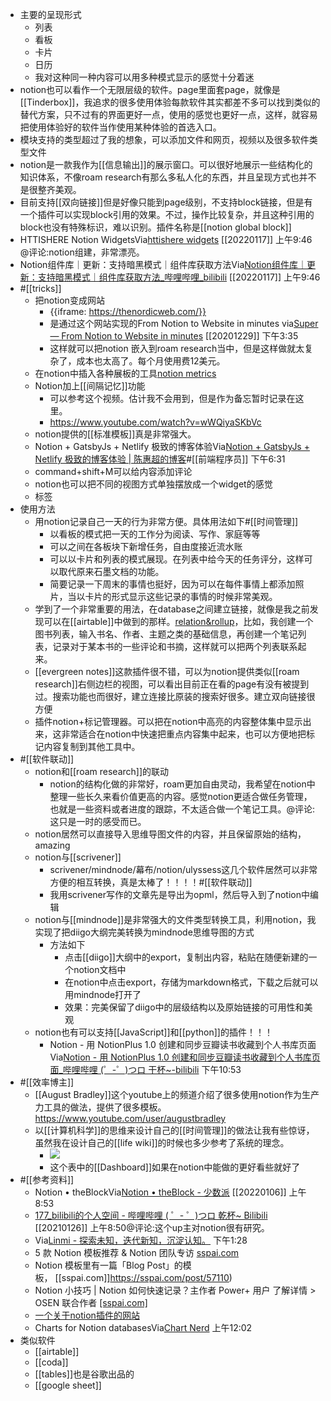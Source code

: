 - 主要的呈现形式
    - 列表
    - 看板
    - 卡片
    - 日历
    - 我对这种同一种内容可以用多种模式显示的感觉十分着迷
- notion也可以看作一个无限层级的软件。page里面套page，就像是[[Tinderbox]]，我追求的很多使用体验每款软件其实都差不多可以找到类似的替代方案，只不过有的界面更好一点，使用的感觉也更好一点，这样，就容易把使用体验好的软件当作使用某种体验的首选入口。
- 模块支持的类型超过了我的想象，可以添加文件和网页，视频以及很多软件类型文件
- notion是一款我作为[[信息输出]]的展示窗口。可以很好地展示一些结构化的知识体系，不像roam research有那么多私人化的东西，并且呈现方式也并不是很整齐美观。
- 目前支持[[双向链接]]但是好像只能到page级别，不支持block链接，但是有一个插件可以实现block引用的效果。不过，操作比较复杂，并且这种引用的block也没有特殊标识，难以识别。插件名称是[[notion global block]]
- HTTISHERE Notion WidgetsVia[httishere widgets](https://httishere.github.io/widgets-site/#/) [[20220117]] 上午9:46 @评论:notion组建，非常漂亮。
- Notion组件库｜更新：支持暗黑模式｜组件库获取方法Via[Notion组件库｜更新：支持暗黑模式｜组件库获取方法_哔哩哔哩_bilibili](https://www.bilibili.com/video/BV1fP4y1E7s6) [[20220117]] 上午9:46
- #[[tricks]]
    - 把notion变成网站
        - {{iframe: https://thenordicweb.com/}}
        - 是通过这个网站实现的From Notion to Website in minutes
via[Super — From Notion to Website in minutes](https://super.so/)
[[20201229]] 下午3:35
        - 这样就可以把notion 嵌入到roam research当中，但是这样做就太复杂了，成本也太高了。每个月使用费12美元。
    - 在notion中插入各种展板的工具[notion metrics](https://notionmetrics.com/)
    - Notion加上[[间隔记忆]]功能
        - 可以参考这个视频。估计我不会用到，但是作为备忘暂时记录在这里。
        - https://www.youtube.com/watch?v=wWQiyaSKbVc
    - notion提供的[[标准模板]]真是非常强大。
    - Notion + GatsbyJs + Netlify 极致的博客体验Via[Notion + GatsbyJs + Netlify 极致的博客体验 | 陈惠超的博客](https://chenhuichao.com/c32f80ee1ca84d45aaf63ee170e3c267)#[[前端程序员]] 下午6:31
    - command+shift+M可以给内容添加评论
    - notion也可以把不同的视图方式单独摆放成一个widget的感觉
    - 标签
- 使用方法
    - 用notion记录自己一天的行为非常方便。具体用法如下#[[时间管理]]
        - 以看板的模式把一天的工作分为阅读、写作、家庭等等
        - 可以之间在各板块下新增任务，自由度接近流水账
        - 可以以卡片和列表的模式展现。在列表中给今天的任务评分，这样可以取代原来石墨文档的功能。
        - 简要记录一下周末的事情也挺好，因为可以在每件事情上都添加照片，当以卡片的形式显示这些记录的事情的时候非常美观。
    - 学到了一个非常重要的用法，在database之间建立链接，就像是我之前发现可以在[[airtable]]中做到的那样。[relation&rollup](https://www.notion.so/Relations-rollups-fd56bfc6a3f0471a9f0cc3110ff19a79)，比如，我创建一个图书列表，输入书名、作者、主题之类的基础信息，再创建一个笔记列表，记录对于某本书的一些评论和书摘，这样就可以把两个列表联系起来。
    - [[evergreen notes]]这款插件很不错，可以为notion提供类似[[roam research]]右侧边栏的视图，可以看出目前正在看的page有没有被提到过。搜索功能也而很好，建立连接比原装的搜索好很多。建立双向链接很方便
    - 插件notion+标记管理器。可以把在notion中高亮的内容整体集中显示出来，这非常适合在notion中快速把重点内容集中起来，也可以方便地把标记内容复制到其他工具中。
- #[[软件联动]]
    - notion和[[roam research]]的联动
        - notion的结构化做的非常好，roam更加自由灵动，我希望在notion中整理一些长久来看价值更高的内容。感觉notion更适合做任务管理，也就是一些资料或者进度的跟踪，不太适合做一个笔记工具。@评论:这只是一时的感受而已。
    - notion居然可以直接导入思维导图文件的内容，并且保留原始的结构，amazing
    - notion与[[scrivener]]
        - scrivener/mindnode/幕布/notion/ulyssess这几个软件居然可以非常方便的相互转换，真是太棒了！！！！#[[软件联动]]
        - 我用scrivener写作的文章先是导出为opml，然后导入到了notion中编辑
    - notion与[[mindnode]]是非常强大的文件类型转换工具，利用notion，我实现了把diigo大纲完美转换为mindnode思维导图的方式
        - 方法如下
            - 点击[[diigo]]大纲中的export，复制出内容，粘贴在随便新建的一个notion文档中
            - 在notion中点击export，存储为markdown格式，下载之后就可以用mindnode打开了
            - 效果：完美保留了diigo中的层级结构以及原始链接的可用性和美观
    - notion也有可以支持[[JavaScript]]和[[python]]的插件！！！
        - Notion - 用 NotionPlus 1.0 创建和同步豆瓣读书收藏到个人书库页面Via[Notion - 用 NotionPlus 1.0 创建和同步豆瓣读书收藏到个人书库页面_哔哩哔哩 (゜-゜)つロ 干杯~-bilibili](https://www.bilibili.com/video/av90931560/?spm_id_from=trigger_reload) 下午10:53
- #[[效率博主]]
    - [[August Bradley]]这个youtube上的频道介绍了很多使用notion作为生产力工具的做法，提供了很多模板。https://www.youtube.com/user/augustbradley
    - 以[[计算机科学]]的思维来设计自己的[[时间管理]]的做法让我有些惊讶，虽然我在设计自己的[[life wiki]]的时候也多少参考了系统的理念。
        - ![](https://firebasestorage.googleapis.com/v0/b/firescript-577a2.appspot.com/o/imgs%2Fapp%2Fxinyiheng%2FJG5HaQAK36.png?alt=media&token=2feb9a31-53d0-40e8-a250-d0f7772003b8)
        - 这个表中的[[Dashboard]]如果在notion中能做的更好看些就好了
- #[[参考资料]]
    - Notion • theBlockVia[Notion • theBlock - 少数派](https://sspai.com/column/312) [[20220106]] 上午8:53
    - [177_bilibili的个人空间 - 哔哩哔哩 ( ゜- ゜)つロ 乾杯~ Bilibili](https://space.bilibili.com/152842171?spm_id_from=333.788.b_765f7570696e666f.2) [[20210126]] 上午8:50@评论:这个up主对notion很有研究。
    - Via[Linmi - 探索未知，迭代新知，沉淀认知。](https://linmi.cc/) 下午1:28
    - 5 款 Notion 模板推荐 & Notion 团队专访 [sspai.com](https://sspai.com/post/57092)
    - Notion 模板里有一篇「Blog Post」的模板， [[sspai.com]]https://sspai.com/post/57110)
    - Notion 小技巧 | Notion 如何快速记录？主作者 Power+ 用户 了解详情 > OSEN 联合作者 [[sspai.com]](https://sspai.com/post/57340)
    - [一个关于notion插件的网站](https://radreads.co/notion-integrations/)
    - Charts for Notion databasesVia[Chart Nerd](https://chart-nerd.now.sh/) 上午12:02
- 类似软件
    - [[airtable]]
    - [[coda]]
    - [[tables]]也是谷歌出品的
    - [[google sheet]]
